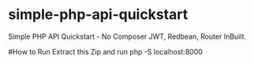 # simple-php-api-quickstart
Simple PHP API Quickstart - No Composer
JWT, Redbean, Router InBuilt.


#How to Run
Extract this Zip and run
php -S localhost:8000